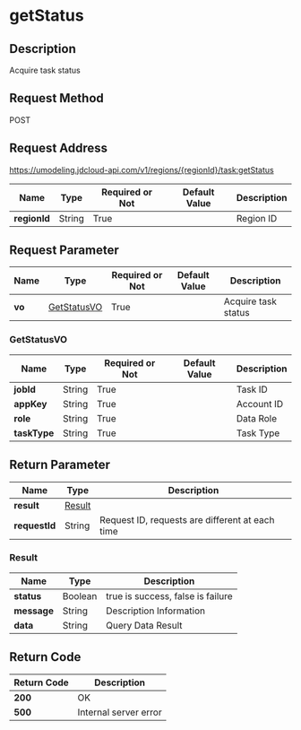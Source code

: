 # getStatus


## Description
Acquire task status


## Request Method
POST

## Request Address
https://umodeling.jdcloud-api.com/v1/regions/{regionId}/task:getStatus

|Name|Type|Required or Not|Default Value|Description|
|---|---|---|---|---|
|**regionId**|String|True| |Region ID|

## Request Parameter
|Name|Type|Required or Not|Default Value|Description|
|---|---|---|---|---|
|**vo**|[GetStatusVO](getstatus#getstatusvo)|True| |Acquire task status|

### <div id="getstatusvo">GetStatusVO</div>
|Name|Type|Required or Not|Default Value|Description|
|---|---|---|---|---|
|**jobId**|String|True| |Task ID|
|**appKey**|String|True| |Account ID|
|**role**|String|True| |Data Role|
|**taskType**|String|True| |Task Type|

## Return Parameter
|Name|Type|Description|
|---|---|---|
|**result**|[Result](getstatus#result)| |
|**requestId**|String|Request ID, requests are different at each time|

### <div id="result">Result</div>
|Name|Type|Description|
|---|---|---|
|**status**|Boolean|true is success, false is failure|
|**message**|String|Description Information|
|**data**|String|Query Data Result|

## Return Code
|Return Code|Description|
|---|---|
|**200**|OK|
|**500**|Internal server error|
